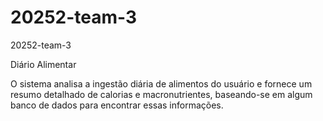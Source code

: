 # 20252-team-3
20252-team-3

Diário Alimentar

O sistema analisa a ingestão diária de alimentos do usuário e fornece um resumo detalhado de calorias e macronutrientes, baseando-se em algum banco de dados para encontrar essas informações.
